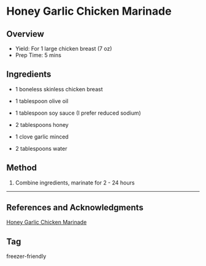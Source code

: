 # Honey Garlic Chicken Marinade

## Overview

- Yield: For 1 large chicken breast (7 oz)
- Prep Time: 5 mins

## Ingredients

- 1 boneless skinless chicken breast

- 1 tablespoon olive oil

- 1 tablespoon soy sauce (I prefer reduced sodium)

- 2 tablespoons honey

- 1 clove garlic minced

- 2 tablespoons water

## Method

1. Combine ingredients, marinate for 2 - 24 hours
---

## References and Acknowledgments

[Honey Garlic Chicken Marinade](https://sweetpeasandsaffron.com/7-chicken-marinade-recipes-freezer-friendly/#wprm-recipe-container-18563)

## Tag
freezer-friendly

